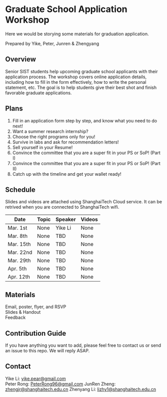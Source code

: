 # Graduate School Application Workshop

Here we would be storying some materials for graduation application.

Prepared by Yike, Peter, Junren & Zhengyang

## Overview

Senior SIST students help upcoming graduate school applicants with their application process. 
The workshop covers online application details, including how to fill in the form effectively, how to write the personal statement, etc. 
The goal is to help students give their best shot and finish favorable graduate applications.

## Plans

1. Fill in an application form step by step, and know what you need to do next!
2. Want a summer research internship? 
3. Choose the right programs only for you!
4. Survive in labs and ask for recommendation letters!
5. Sell yourself in your Resume!
6. Convince the committee that you are a super fit in your PS or SoP! (Part I)
7. Convince the committee that you are a super fit in your PS or SoP! (Part II)
8. Catch up with the timeline and get your wallet ready!

## Schedule

Slides and videos are attached using ShanghaiTech Cloud service. It can be retrived when you are connected to ShanghaiTech wifi.

| Date      | Topic | Speaker   |   Videos        |
|-----------|-------| --------- | --------------- |
| Mar. 1st  | None  | Yike Li   |     None        |
| Mar. 8th  | None  |  TBD      |     None        |
| Mar. 15th | None  |  TBD      |     None        |
| Mar. 22nd | None  |  TBD      |     None        |
| Mar. 29th | None  |  TBD      |     None        |
| Apr. 5th  | None  |  TBD      |     None        |
| Apr. 12th | None  |  TBD      |     None        |

## Materials

Email, poster, flyer, and RSVP  
Slides & Handout  
Feedback  

## Contribution Guide

If you have anything you want to add, please feel free to contact us or send an issue to this repo. 
We will reply ASAP.

## Contact

Yike Li:   yike.pear@gmail.com   
Peter Rong:  PeterRong96@gmail.com
JunRen Zheng: zhengjr@shanghaitech.edu.cn
Zhenyang Li: lizhy1@shanghaitech.edu.cn

